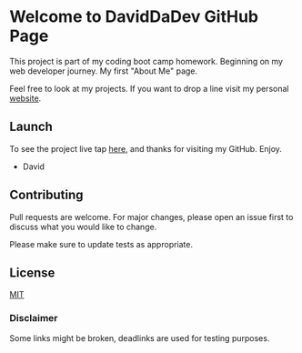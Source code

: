 # Welcome to DavidDaDev GitHub Page

This project is part of my coding boot camp homework. Beginning on my web developer journey. My first "About Me" page.

Feel free to look at my projects. If you want to drop a line visit my personal [website](http://davidsoto.dev/).

## Launch

To see the project live tap [here](https://daviddadev.github.io/Bootstrap-Homework-Coding-Boot-Camp/index.html), and thanks for visiting my GitHub. Enjoy.

- David

## Contributing
Pull requests are welcome. For major changes, please open an issue first to discuss what you would like to change.

Please make sure to update tests as appropriate.

## License
[MIT](https://choosealicense.com/licenses/mit/)

### Disclaimer
Some links might be broken, deadlinks are used for testing purposes. 
